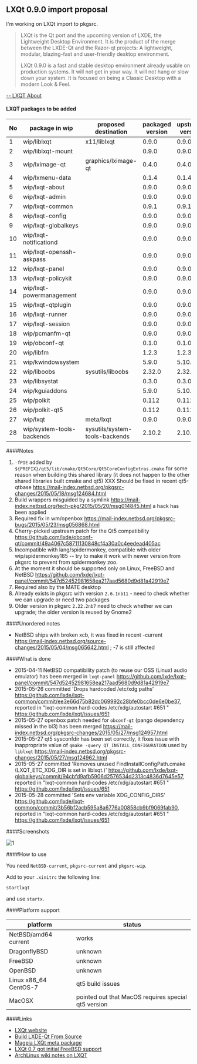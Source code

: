 ## LXQt 0.9.0 import proposal

I'm working on LXQt import to pkgsrc.

> LXQt is the Qt port and the upcoming version of LXDE, the Lightweight Desktop Environment. It is the product of the merge between the LXDE-Qt and the Razor-qt projects: A lightweight, modular, blazing-fast and user-friendly desktop environment.
>
> LXQt 0.9.0 is a fast and stable desktop environment already usable on production systems.
It will not get in your way. It will not hang or slow down your system. It is focused on being a Classic Desktop with a modern Look & Feel.

[-- LXQT About](http://lxqt.org/about/)

#### LXQT packages to be added

No | package in wip | proposed destination | packaged version | upstream version | notes | ready?
---|----------------|----------------------|------------------|------------------|-------|--------
1 | wip/liblxqt | x11/liblxqt | 0.9.0 | 0.9.0 | 1 |
2 | wip/liblxqt-mount | | 0.9.0 | 0.9.0 | |
3 | wip/lximage-qt | graphics/lximage-qt | 0.4.0 | 0.4.0 | |
4 | wip/lxmenu-data | | 0.1.4 | 0.1.4 | |
5 | wip/lxqt-about | | 0.9.0 | 0.9.0 | |
6 | wip/lxqt-admin | | 0.9.0 | 0.9.0 | |
7 | wip/lxqt-common | | 0.9.1 | 0.9.1 | |
8 | wip/lxqt-config | | 0.9.0 | 0.9.0 | |
9 | wip/lxqt-globalkeys | | 0.9.0 | 0.9.0 | |
10 | wip/lxqt-notificationd | | 0.9.0 | 0.9.0 | |
11 | wip/lxqt-openssh-askpass | | 0.9.0 | 0.9.0 | |
12 | wip/lxqt-panel | | 0.9.0 | 0.9.0 | 6 |
13 | wip/lxqt-policykit | | 0.9.0 | 0.9.0 | |
14 | wip/lxqt-powermanagement | | 0.9.0 | 0.9.0 | |
15 | wip/lxqt-qtplugin | | 0.9.0 | 0.9.0 | |
16 | wip/lxqt-runner | | 0.9.0 | 0.9.0 | |
17 | wip/lxqt-session | | 0.9.0 | 0.9.0 | |
18 | wip/pcmanfm-qt | | 0.9.0 | 0.9.0 | |
19 | wip/obconf-qt | | 0.1.0 | 0.1.0 | 3,4 |
20 | wip/libfm | | 1.2.3 | 1.2.3 | 2 |
21 | wip/kwindowsystem | | 5.9.0 | 5.10.0 | |
22 | wip/liboobs | sysutils/liboobs | 2.32.0 | 2.32.0 | 7,9 |
23 | wip/libsystat | | 0.3.0 | 0.3.0 | |
24 | wip/kguiaddons | | 5.9.0 | 5.10.0 | |
25 | wip/polkit | | 0.112 | 0.112 | 5 |
26 | wip/polkit-qt5 | | 0.112 | 0.112 | |
27 | wip/lxqt | meta/lxqt | 0.9.0 | 0.9.0 | |
28 | wip/system-tools-backends | sysutils/system-tools-backends | 2.10.2 | 2.10.2 | 8 |


####Notes

1. ``-fPIE`` added by ``${PREFIX}/qt5/lib/cmake/Qt5Core/Qt5CoreConfigExtras.cmake`` for some reason when building this shared library (it does not happen to the other shared libraries built cmake and qt5) XXX Should be fixed in recent qt5-qtbase https://mail-index.netbsd.org/pkgsrc-changes/2015/05/18/msg124684.html
2. Build wrappers misguided by a symlink https://mail-index.netbsd.org/tech-pkg/2015/05/20/msg014845.html a hack has been applied
3. Required fix in wm/openbox https://mail-index.netbsd.org/pkgsrc-bugs/2015/05/23/msg056868.html
4. Cherry-picked upstream patch for the Qt5 compatibility https://github.com/lxde/obconf-qt/commit/49a4067c58711130848cf4a30a0c4eedead405ac
5. Incompatible with lang/spidermonkey, compatible with older wip/spidermonkey185 -- try to make it work with newer version from pkgsrc to prevent from spidermonkey zoo.
6. At the moment it should be supported only on Linux, FreeBSD and NetBSD  https://github.com/lxde/lxqt-panel/commit/547d52452981658ea217aad5680d9d81a42919e7
7. Required also by the MATE desktop
8. Already exists in pkgsrc with version ``2.6.1nb11`` - need to check whether we can upgrade or need two packages
9. Older version in pkgsrc ``2.22.2nb7`` need to check whether we can upgrade; the older version is reused by Gnome2

####Unordered notes

* NetBSD ships with broken xcb, it was fixed in recent -current https://mail-index.netbsd.org/source-changes/2015/05/04/msg065642.html ; -7 is still affected

####What is done

* 2015-04-11 NetBSD compatibility patch (to reuse our OSS (Linux) audio emulator) has been merged in ``lxqt-panel`` https://github.com/lxde/lxqt-panel/commit/547d52452981658ea217aad5680d9d81a42919e7
* 2015-05-26 committed 'Drops hardcoded /etc/xdg paths' https://github.com/lxde/lxqt-common/commit/ee3e66d75b82dc069992c28bfe0bcc0de6e0be37, reported in "lxqt-common hard-codes /etc/xdg/autostart #651 " https://github.com/lxde/lxqt/issues/651
* 2015-05-27 openbox patch needed for ``obconf-qt`` (pango dependency missed in the bl3) has been merged https://mail-index.netbsd.org/pkgsrc-changes/2015/05/27/msg124957.html
* 2015-05-27 qt5 sysconfdir has been set correctly, it fixes issue with inappropriate value of ``qmake -query QT_INSTALL_CONFIGURATION`` used by ``liblxqt`` https://mail-index.netbsd.org/pkgsrc-changes/2015/05/27/msg124962.html
* 2015-05-27 committed 'Removes unused FindInstallConfigPath.cmake (LXQT_ETC_XDG_DIR is set in liblxqt.)' https://github.com/lxde/lxqt-globalkeys/commit/94cbfd9afb5906d2576534d2313c4836d7645e57, reported in "lxqt-common hard-codes /etc/xdg/autostart #651 " https://github.com/lxde/lxqt/issues/651
* 2015-05-28 committed 'Sets env variable XDG_CONFIG_DIRS' https://github.com/lxde/lxqt-common/commit/3b56bf2acb595a8a6776a00858cb9bf9069fab90, reported in "lxqt-common hard-codes /etc/xdg/autostart #651 " https://github.com/lxde/lxqt/issues/651

####Screenshots

![1](http://susepaste.org/images/26026226.png)

####How to use

You need ``NetBSD-current``, ``pkgsrc-current`` and ``pkgsrc-wip``.

Add to your ``.xinitrc`` the following line:

```
startlxqt
```

and use ``startx``.

####Platform support

platform | status
---------|-------
NetBSD/amd64 current | works
DragonflyBSD | unknown
FreeBSD | unknown
OpenBSD | unknown
Linux x86_64 CentOS-7 | qt5 build issues
MacOSX | pointed out that MacOS requires special qt5 version

####Links
- [LXQt website](http://lxqt.org)
- [Build LXDE-Qt From Source](http://wiki.lxde.org/en/Build_LXDE-Qt_From_Source)
- [Mageia LXQt meta package](https://svnweb.mageia.org/packages/cauldron/task-lxqt/current/SPECS/task-lxqt.spec?view=markup)
- [LXQt 0.7 got initial FreeBSD support](http://blog.lxde.org/?p=1111)
- [ArchLinux wiki notes on LXQT](https://wiki.archlinux.org/index.php/LXQt)
